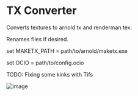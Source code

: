 # TX Converter
 Converts textures to arnold tx and renderman tex.
 
 Renames files if desired.

 set MAKETX_PATH = path/to/arnold/maketx.exe 
 
 set OCIO = path/to/config.ocio
 
TODO:
Fixing some kinks with Tifs

![image](https://github.com/user-attachments/assets/687a43cc-a022-4016-9aa6-16a56ed79699)
